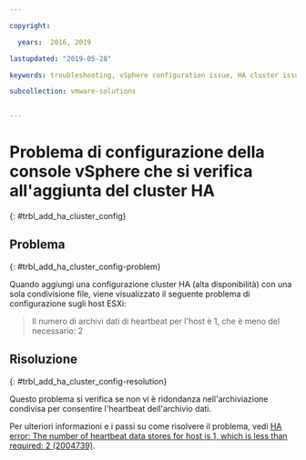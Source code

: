 ```yaml
---

copyright:

  years:  2016, 2019

lastupdated: "2019-05-28"

keywords: troubleshooting, vSphere configuration issue, HA cluster issue

subcollection: vmware-solutions


---
```


# Problema di configurazione della console vSphere che si verifica all'aggiunta del cluster HA
{: #trbl_add_ha_cluster_config}

## Problema
{: #trbl_add_ha_cluster_config-problem}

Quando aggiungi una configurazione cluster HA (alta disponibilità) con una sola condivisione file, viene visualizzato il seguente problema di configurazione sugli host ESXi:

> Il numero di archivi dati di heartbeat per l'host è 1, che è meno del necessario: 2

## Risoluzione
{: #trbl_add_ha_cluster_config-resolution}

Questo problema si verifica se non vi è ridondanza nell'archiviazione condivisa per consentire l'heartbeat dell'archivio dati.

Per ulteriori informazioni e i passi su come risolvere il problema, vedi [HA error: The number of heartbeat data stores for host is 1, which is less than required: 2 (2004739)](https://kb.vmware.com/s/article/2004739).

